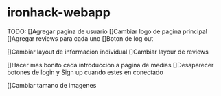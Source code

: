 # ironhack-webapp

TODO:
[]Agregar pagina de usuario
[]Cambiar logo de pagina principal
[]Agregar reviews para cada uno
[]Boton de log out

[]Cambiar layout de informacion individual
[]Cambiar layour de reviews

[]Hacer mas bonito cada introduccion a pagina de medias
[]Desaparecer botones de login y Sign up cuando estes en conectado


[]Cambiar tamano de imagenes